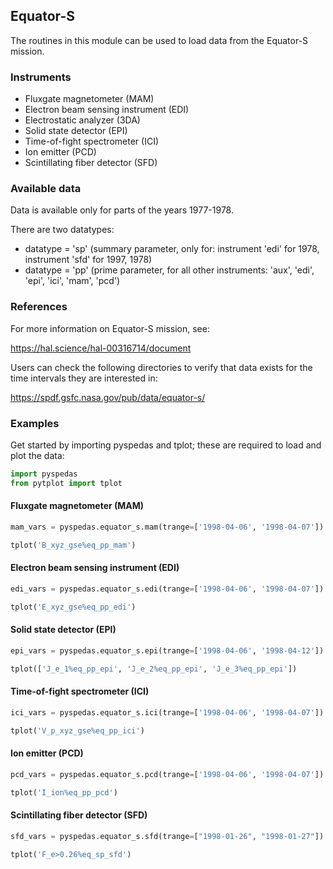 
## Equator-S
The routines in this module can be used to load data from the Equator-S mission. 


### Instruments
- Fluxgate magnetometer (MAM)
- Electron beam sensing instrument (EDI)
- Electrostatic analyzer (3DA)
- Solid state detector (EPI)
- Time-of-fight spectrometer (ICI)
- Ion emitter (PCD)
- Scintillating fiber detector (SFD)

### Available data

Data is available only for parts of the years 1977-1978. 

There are two datatypes:
- datatype = 'sp' (summary parameter, only for: instrument 'edi' for 1978, instrument 'sfd' for 1997, 1978)
- datatype = 'pp' (prime parameter, for all other instruments: 'aux', 'edi', 'epi', 'ici', 'mam', 'pcd')

### References

For more information on Equator-S mission, see:

https://hal.science/hal-00316714/document


Users can check the following directories to verify that data exists for the time intervals they are interested in: 

https://spdf.gsfc.nasa.gov/pub/data/equator-s/

### Examples
Get started by importing pyspedas and tplot; these are required to load and plot the data:

```python
import pyspedas
from pytplot import tplot
```

#### Fluxgate magnetometer (MAM)

```python
mam_vars = pyspedas.equator_s.mam(trange=['1998-04-06', '1998-04-07'])

tplot('B_xyz_gse%eq_pp_mam')
```

#### Electron beam sensing instrument (EDI)

```python
edi_vars = pyspedas.equator_s.edi(trange=['1998-04-06', '1998-04-07'])

tplot('E_xyz_gse%eq_pp_edi')
```

#### Solid state detector (EPI)

```python
epi_vars = pyspedas.equator_s.epi(trange=['1998-04-06', '1998-04-12'])

tplot(['J_e_1%eq_pp_epi', 'J_e_2%eq_pp_epi', 'J_e_3%eq_pp_epi'])
```

#### Time-of-fight spectrometer (ICI)

```python
ici_vars = pyspedas.equator_s.ici(trange=['1998-04-06', '1998-04-07'])

tplot('V_p_xyz_gse%eq_pp_ici')
```

#### Ion emitter (PCD)

```python
pcd_vars = pyspedas.equator_s.pcd(trange=['1998-04-06', '1998-04-07'])

tplot('I_ion%eq_pp_pcd')
```

#### Scintillating fiber detector (SFD)

```python
sfd_vars = pyspedas.equator_s.sfd(trange=["1998-01-26", "1998-01-27"])

tplot('F_e>0.26%eq_sp_sfd')
```
